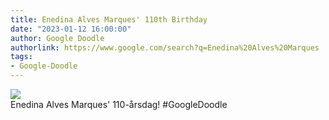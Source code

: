 ```yaml
---
title: Enedina Alves Marques' 110th Birthday
date: "2023-01-12 16:00:00"
author: Google Doodle
authorlink: https://www.google.com/search?q=Enedina%20Alves%20Marques
tags:
- Google-Doodle
---
```

<img src="https://www.google.com/logos/doodles/2023/enedina-alves-marques-110th-birthday-6753651837110019-l.png" referrerpolicy="no-referrer"><br>Enedina Alves Marques' 110-årsdag! #GoogleDoodle